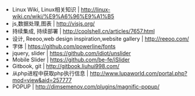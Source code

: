 * Linux Wiki, Linux相关知识 | <http://linux-wiki.cn/wiki/%E9%A6%96%E9%A1%B5>
* js,数据处理,图表 | <http://visjs.org/>
* 持续集成, 持续部署 | <http://coolshell.cn/articles/7657.html>
* 设计, Reeoo,web design inspiration,website gallery | <http://reeoo.com/>
* 字体 | <https://github.com/powerline/fonts>
* jquery, slider | <https://github.com/idiot/unslider>
* Mobile Slider | <https://github.com/be-fe/iSlider>
* Gitbook, git | <http://gitbook.liuhui998.com/>
* 从php进程中获取php执行信息 | <http://www.lupaworld.com/portal.php?mod=view&aid=257777>
* POPUP | <http://dimsemenov.com/plugins/magnific-popup/>
